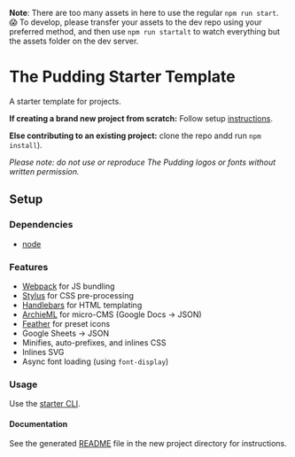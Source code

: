 **Note**: There are too many assets in here to use the regular `npm run start`. :scream: To develop, please transfer your assets to the dev repo using your preferred method, and then use `npm run startalt` to watch everything but the assets folder on the dev server.





# The Pudding Starter Template

A starter template for projects.

**If creating a brand new project from scratch:** Follow setup [instructions](#setup).

**Else contributing to an existing project:** clone the repo andd run `npm install`).

_Please note: do not use or reproduce The Pudding logos or fonts without written permission._

## Setup

### Dependencies

- [node](http://nodejs.org)

### Features

- [Webpack](http://webpack.js.org) for JS bundling
- [Stylus](http://stylus-lang.com/) for CSS pre-processing
- [Handlebars](http://handlebarsjs.com/) for HTML templating
- [ArchieML](http://archieml.org/) for micro-CMS (Google Docs -> JSON)
- [Feather](https://feathericons.com/) for preset icons
- Google Sheets -> JSON
- Minifies, auto-prefixes, and inlines CSS
- Inlines SVG
- Async font loading (using `font-display`)

### Usage

Use the [starter CLI](https://github.com/the-pudding/starter-cli).

#### Documentation

See the generated [README](https://github.com/polygraph-cool/starter/blob/master/README.story.md#development) file in the new project directory for instructions.
